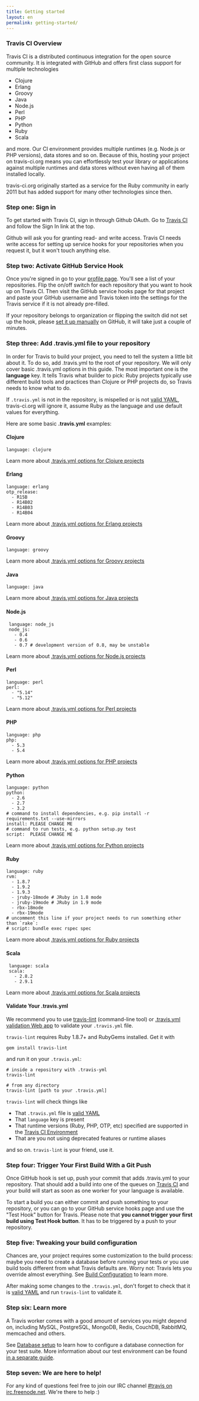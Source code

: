 ```yaml
---
title: Getting started
layout: en
permalink: getting-started/
---
```


### Travis CI Overview

Travis CI is a distributed continuous integration for the open source community. It is integrated with GitHub and offers first class support for
multiple technologies

 * Clojure
 * Erlang
 * Groovy
 * Java
 * Node.js
 * Perl
 * PHP
 * Python
 * Ruby
 * Scala

and more. Our CI environment provides multiple runtimes (e.g. Node.js or PHP versions), data stores and so on. Because of this,
hosting your project on travis-ci.org means you can effortlessly test your library or applications against multiple runtimes and
data stores without even having all of them installed locally.

travis-ci.org originally started as a service for the Ruby community in early 2011 but has added support for many other technologies since
then.


### Step one: Sign in

To get started with Travis CI, sign in through Github OAuth. Go to <a href="http://travis-ci.org">Travis CI</a> and follow the Sign In link at the top.

Github will ask you for granting read- and write access. Travis CI needs write access for setting up service hooks for your repositories when you request it,
but it won't touch anything else.

### Step two: Activate GitHub Service Hook

Once you're signed in go to your <a href="http://travis-ci.org/profile">profile page</a>. You'll see a list of your repositories. Flip the on/off switch for each repository that you want to hook up on Travis CI. Then visit the GitHub service hooks page for that project and paste your GitHub username and Travis token into
the settings for the Travis service if it is not already pre-filled.

If your repository belongs to organization or flipping the switch did not set up the hook, please <a href="/docs/user/how-to-setup-and-trigger-the-hook-manually/">set it up manually</a> on GitHub, it will take just a couple of minutes.


###  Step three: Add .travis.yml file to your repository

In order for Travis to build your project, you need to tell the system a little bit about it. To do so, add .travis.yml to the root of your repository.
We will only cover basic .travis.yml options in this guide. The most important one is the **language** key. It tells Travis what builder to pick: Ruby projects
typically use different build tools and practices than Clojure or PHP projects do, so Travis needs to know what to do.

If `.travis.yml` is not in the repository, is mispelled or is not [valid YAML](http://yaml-online-parser.appspot.com/), travis-ci.org will ignore it, assume
Ruby as the language and use default values for everything.

Here are some basic **.travis.yml** examples:

#### Clojure

    language: clojure

Learn more about <a href="/docs/user/languages/clojure/">.travis.yml options for Clojure projects</a>

#### Erlang

    language: erlang
    otp_release:
      - R15B
      - R14B02
      - R14B03
      - R14B04

Learn more about <a href="/docs/user/languages/erlang/">.travis.yml options for Erlang projects</a>

#### Groovy

    language: groovy

Learn more about <a href="/docs/user/languages/groovy/">.travis.yml options for Groovy projects</a>


#### Java

    language: java

Learn more about <a href="/docs/user/languages/java/">.travis.yml options for Java projects</a>


#### Node.js

     language: node_js
     node_js:
       - 0.4
       - 0.6
       - 0.7 # development version of 0.8, may be unstable

Learn more about <a href="/docs/user/languages/javascript-with-nodejs/">.travis.yml options for Node.js projects</a>


#### Perl

    language: perl
    perl:
      - "5.14"
      - "5.12"

Learn more about <a href="/docs/user/languages/perl/">.travis.yml options for Perl projects</a>


#### PHP

    language: php
    php:
      - 5.3
      - 5.4

Learn more about <a href="/docs/user/languages/php/">.travis.yml options for PHP projects</a>


#### Python

    language: python
    python:
      - 2.6
      - 2.7
      - 3.2
    # command to install dependencies, e.g. pip install -r requirements.txt --use-mirrors
    install: PLEASE CHANGE ME
    # command to run tests, e.g. python setup.py test
    script:  PLEASE CHANGE ME

Learn more about <a href="/docs/user/languages/python/">.travis.yml options for Python projects</a>


#### Ruby

    language: ruby
    rvm:
      - 1.8.7
      - 1.9.2
      - 1.9.3
      - jruby-18mode # JRuby in 1.8 mode
      - jruby-19mode # JRuby in 1.9 mode
      - rbx-18mode
      - rbx-19mode
    # uncomment this line if your project needs to run something other than `rake`:
    # script: bundle exec rspec spec

Learn more about <a href="/docs/user/languages/ruby/">.travis.yml options for Ruby projects</a>

#### Scala

     language: scala
     scala:
       - 2.8.2
       - 2.9.1

Learn more about <a href="/docs/user/languages/scala/">.travis.yml options for Scala projects</a>

#### Validate Your .travis.yml

We recommend you to use [travis-lint](http://github.com/travis-ci/travis-lint) (command-line tool) or [.travis.yml validation Web app](http://lint.travis-ci.org) to validate your `.travis.yml` file.

`travis-lint` requires Ruby 1.8.7+ and RubyGems installed. Get it with

    gem install travis-lint

and run it on your `.travis.yml`:

    # inside a repository with .travis-yml
    travis-lint
    
    # from any directory
    travis-lint [path to your .travis.yml]

`travis-lint` will check things like

 * That `.travis.yml` file is [valid YAML](http://yaml-online-parser.appspot.com/)
 * That `language` key is present
 * That runtime versions (Ruby, PHP, OTP, etc) specified are supported in the [Travis CI Environment](/docs/user/ci-environment/)
 * That are you not using deprecated features or runtime aliases

and so on. `travis-lint` is your friend, use it.


### Step four: Trigger Your First Build With a Git Push

Once GitHub hook is set up, push your commit that adds .travis.yml to your repository.
That should add a build into one of the queues on <a href="http://travis-ci.org">Travis CI</a> and your build will start as soon as one worker for your
language is available.

To start a build you can either commit and push something to your repository, or you can go to your GitHub service hooks page and use the "Test Hook" button for Travis.
Please note that **you cannot trigger your first build using Test Hook button**. It has to be triggered by a push to your repository.


### Step five: Tweaking your build configuration

Chances are, your project requires some customization to the build process: maybe you need to create a database before running your tests or you use build tools
different from what Travis defaults are. Worry not: Travis lets you override almost everything.
See <a href="/docs/user/build-configuration/">Build Configuration</a> to learn more.

After making some changes to the `.travis.yml`, don't forget to check that it is [valid YAML](http://yaml-online-parser.appspot.com/) and run
`travis-lint` to validate it.


### Step six: Learn more

A Travis worker comes with a good amount of services you might depend on, including MySQL, PostgreSQL, MongoDB, Redis, CouchDB, RabbitMQ, memcached and others.

See <a href="/docs/user/database-setup/">Database setup</a> to learn how to configure a database connection for your test suite. More information
about our test environment can be found <a href="/docs/user/ci-environment/">in a separate guide</a>.


### Step seven: We are here to help!

For any kind of questions feel free to join our IRC channel <a href="irc://irc.freenode.net#travis">#travis on irc.freenode.net</a>.
We're there to help :)
